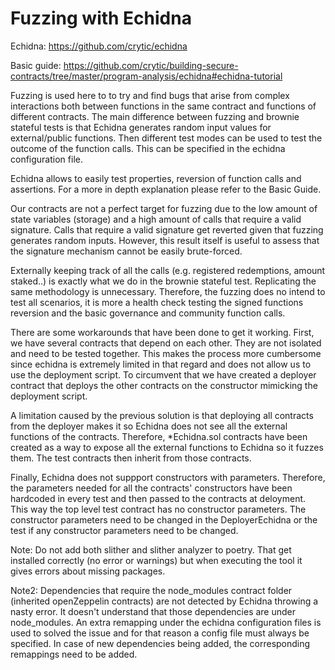 # Fuzzing with Echidna

Echidna: https://github.com/crytic/echidna

Basic guide: https://github.com/crytic/building-secure-contracts/tree/master/program-analysis/echidna#echidna-tutorial

Fuzzing is used here to to try and find bugs that arise from complex interactions both between functions in the same contract and functions of different contracts. The main difference between fuzzing and brownie stateful tests is that Echidna generates random input values for external/public functions. Then different test modes can be used to test the outcome of the function calls. This can be specified in the echidna configuration file.

Echidna allows to easily test properties, reversion of function calls and assertions. For a more in depth explanation please refer to the Basic Guide.

Our contracts are not a perfect target for fuzzing due to the low amount of state variables (storage) and a high amount of calls that require a valid signature. Calls that require a valid signature get reverted given that fuzzing generates random inputs. However, this result itself is useful to assess that the signature mechanism cannot be easily brute-forced.

Externally keeping track of all the calls (e.g. registered redemptions, amount staked..) is exactly what we do in the brownie stateful test. Replicating the same methodology is unnecessary. Therefore, the fuzzing does no intend to test all scenarios, it is more a health check testing the signed functions reversion and the basic governance and community function calls.

There are some workarounds that have been done to get it working. First, we have several contracts that depend on each other. They are not isolated and need to be tested together. This makes the process more cumbersome since echidna is extremely limited in that regard and does not allow us to use the deployment script. To circumvent that we have created a deployer contract that deploys the other contracts on the constructor mimicking the deployment script.

A limitation caused by the previous solution is that deploying all contracts from the deployer makes it so Echidna does not see all the external functions of the contracts. Therefore, *Echidna.sol contracts have been created as a way to expose all the external functions to Echidna so it fuzzes them. The test contracts then inherit from those contracts.

Finally, Echidna does not suppport constructors with parameters. Therefore, the parameters needed for all the contracts' constructors have been hardcoded in every test and then passed to the contracts at deloyment. This way the top level test contract has no constructor parameters. The constructor parameters need to be changed in the DeployerEchidna or the test if any constructor parameters need to be changed.

Note: Do not add both slither and slither analyzer to poetry. That get installed correctly (no error or warnings) but when executing the tool it gives errors about missing packages.

Note2: Dependencies that require the node_modules contract folder (inherited openZeppelin contracts) are not detected by Echidna throwing a nasty error. It doesn't understand that those dependencies are under node_modules. An extra remapping under the echidna configuration files is used to solved the issue and for that reason a config file must always be specified. In case of new dependencies being added, the corresponding remappings need to be added.